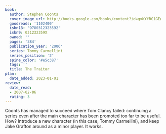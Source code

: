 ```yaml
---
book:
  author: Stephen Coonts
  cover_image_url: http://books.google.com/books/content?id=gxKYfRG1GEgC&printsec=frontcover&img=1&zoom=1&edge=curl&source=gbs_api
  goodreads: '1102400'
  isbn13: '9780312323592'
  isbn9: 031232359X
  owned: ''
  pages: '384'
  publication_year: '2006'
  series: Tommy Carmellini
  series_position: '2'
  spine_color: '#e5c387'
  tags: ''
  title: The Traitor
plan:
  date_added: 2023-01-01
review:
  date_read:
  - 2007-02-06
  rating: 3
---
```


Coonts has managed to succeed where Tom Clancy failed: continuing a series even after the main character has been promoted too far to be useful. How? Introduce a new character (in this case, Tommy Carmellini), and keep Jake Grafton around as a minor player. It works.
